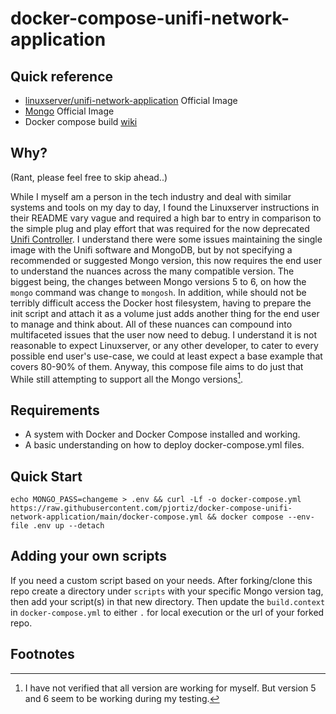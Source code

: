 # docker-compose-unifi-network-application

## Quick reference

- [linuxserver/unifi-network-application](https://hub.docker.com/r/linuxserver/unifi-network-application) Official Image
- [Mongo](https://hub.docker.com/_/mongo) Official Image
- Docker compose build [wiki](https://docs.docker.com/compose/compose-file/build/)

## Why?

(Rant, please feel free to skip ahead..)

While I myself am a person in the tech industry and deal with similar systems and tools on my day to day, I found the Linuxserver instructions in their README vary vague and required a high bar to entry in comparison to the simple plug and play effort that was required for the now deprecated [Unifi Controller](https://hub.docker.com/r/linuxserver/unifi-controller). I understand there were some issues maintaining the single image with the Unifi software and MongoDB, but by not specifying a recommended or suggested Mongo version, this now requires the end user to understand the nuances across the many compatible version. The biggest being, the changes between Mongo versions 5 to 6, on how the `mongo` command was change to `mongosh`. In addition, while should not be terribly difficult access the Docker host filesystem, having to prepare the init script and attach it as a volume just adds another thing for the end user to manage and think about. All of these nuances can compound into multifaceted issues that the user now need to debug. I understand it is not reasonable to expect Linuxserver, or any other developer, to cater to every possible end user's use-case, we could at least expect a base example that covers 80-90% of them. Anyway, this compose file aims to do just that While still attempting to support all the Mongo versions[^1].

## Requirements

- A system with Docker and Docker Compose installed and working.
- A basic understanding on how to deploy docker-compose.yml files.

## Quick Start

```Shell
echo MONGO_PASS=changeme > .env && curl -Lf -o docker-compose.yml https://raw.githubusercontent.com/pjortiz/docker-compose-unifi-network-application/main/docker-compose.yml && docker compose --env-file .env up --detach
```

## Adding your own scripts
If you need a custom script based on your needs. After forking/clone this repo create a directory under `scripts` with your specific Mongo version tag, then add your script(s) in that new directory. Then update the `build.context` in `docker-compose.yml` to either `.` for local execution or the url of your forked repo.

## Footnotes

[^1]: I have not verified that all version are working for myself. But version 5 and 6 seem to be working during my testing.
